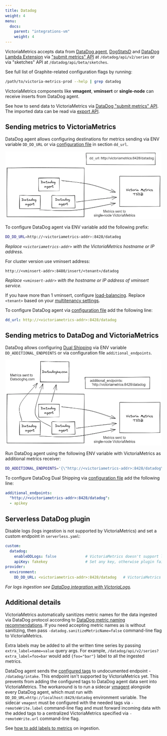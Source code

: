 ```yaml
---
title: Datadog
weight: 4
menu:
  docs:
    parent: "integrations-vm"
    weight: 4
---
```


VictoriaMetrics accepts data from [DataDog agent](https://docs.datadoghq.com/agent/), [DogStatsD](https://docs.datadoghq.com/developers/dogstatsd/) and
[DataDog Lambda Extension](https://docs.datadoghq.com/serverless/libraries_integrations/extension/)
via ["submit metrics" API](https://docs.datadoghq.com/api/latest/metrics/#submit-metrics) at `/datadog/api/v2/series` 
or via "sketches" API at `/datadog/api/beta/sketches`.

See full list of Graphite-related configuration flags by running:
```bash
/path/to/victoria-metrics-prod --help | grep datadog
```

VictoriaMetrics components like **vmagent**, **vminsert** or **single-node** can receive inserts from DataDog agent.

See how to send data to VictoriaMetrics via [DataDog "submit metrics" API](https://docs.victoriametrics.com/url-examples/#datadogapiv2series).
The imported data can be read via [export API](https://docs.victoriametrics.com/url-examples/#apiv1export).

## Sending metrics to VictoriaMetrics


DataDog agent allows configuring destinations for metrics sending via ENV variable `DD_DD_URL`
or via [configuration file](https://docs.datadoghq.com/agent/guide/agent-configuration-files/) in section `dd_url`.

![DD to VM](datadog_sending_metrics_to_VM.webp)

To configure DataDog agent via ENV variable add the following prefix:
```sh
DD_DD_URL=http://<victoriametrics-addr>:8428/datadog
```
_Replace `<victoriametrics-addr>` with the VictoriaMetrics hostname or IP address._

For cluster version use vminsert address:
```
http://<vminsert-addr>:8480/insert/<tenant>/datadog
```
_Replace `<vminsert-addr>` with the hostname or IP address of vminsert service._

If you have more than 1 vminsert, configure [load-balancing](https://docs.victoriametrics.com/victoriametrics/cluster-victoriametrics/#cluster-setup).
Replace `<tenant>` based on your [multitenancy settings](https://docs.victoriametrics.com/victoriametrics/cluster-victoriametrics/#multitenancy).

To configure DataDog agent via [configuration file](https://github.com/DataDog/datadog-agent/blob/878600ef7a55c5ef0efb41ed0915f020cf7e3bd0/pkg/config/config_template.yaml#L33)
add the following line:
```yaml
dd_url: http://<victoriametrics-addr>:8428/datadog
```

## Sending metrics to DataDog and VictoriaMetrics

DataDog allows configuring [Dual Shipping](https://docs.datadoghq.com/agent/guide/dual-shipping/) via ENV variable 
`DD_ADDITIONAL_ENDPOINTS` or via configuration file `additional_endpoints`.

![DD to VM](datadog_sending_metrics_to_VM_and_DD.webp)

Run DataDog agent using the following ENV variable with VictoriaMetrics as additional metrics receiver:
```sh
DD_ADDITIONAL_ENDPOINTS='{\"http://<victoriametrics-addr>:8428/datadog\": [\"apikey\"]}'
```

To configure DataDog Dual Shipping via [configuration file](https://docs.datadoghq.com/agent/guide/agent-configuration-files)
add the following line:

```yaml
additional_endpoints:
  "http://<victoriametrics-addr>:8428/datadog":
  - apikey
```

## Serverless DataDog plugin

Disable logs (logs ingestion is not supported by VictoriaMetrics) and set a custom endpoint in `serverless.yaml`:
```yaml
custom:
  datadog:
    enableDDLogs: false             # VictoriaMetrics doesn't support logs ingestion.
    apiKey: fakekey                 # Set any key, otherwise plugin fails
provider:
  environment:
    DD_DD_URL: <victoriametrics-addr>:8428/datadog   # VictoriaMetrics endpoint for DataDog
```

_For logs ingestion see [DataDog integration with VictoriaLogs](https://docs.victoriametrics.com/victorialogs/data-ingestion/datadog-agent/)._

## Additional details

VictoriaMetrics automatically sanitizes metric names for the data ingested via DataDog protocol
according to [DataDog metric naming recommendations](https://docs.datadoghq.com/metrics/custom_metrics/#naming-custom-metrics).
If you need accepting metric names as is without sanitizing, then pass `-datadog.sanitizeMetricName=false` command-line flag to VictoriaMetrics.

Extra labels may be added to all the written time series by passing `extra_label=name=value` query args.
For example, `/datadog/api/v2/series?extra_label=foo=bar` would add `{foo="bar"}` label to all the ingested metrics.

DataDog agent sends the [configured tags](https://docs.datadoghq.com/getting_started/tagging/) to
undocumented endpoint - `/datadog/intake`. This endpoint isn't supported by VictoriaMetrics yet.
This prevents from adding the configured tags to DataDog agent data sent into VictoriaMetrics.
The workaround is to run a sidecar [vmagent](https://docs.victoriametrics.com/vmagent/) alongside every DataDog agent,
which must run with `DD_DD_URL=http://localhost:8429/datadog` environment variable.
The sidecar `vmagent` must be configured with the needed tags via `-remoteWrite.label` command-line flag and must forward
incoming data with the added tags to a centralized VictoriaMetrics specified via `-remoteWrite.url` command-line flag.

See [how to add labels to metrics](https://docs.victoriametrics.com/vmagent/#adding-labels-to-metrics) on ingestion.
